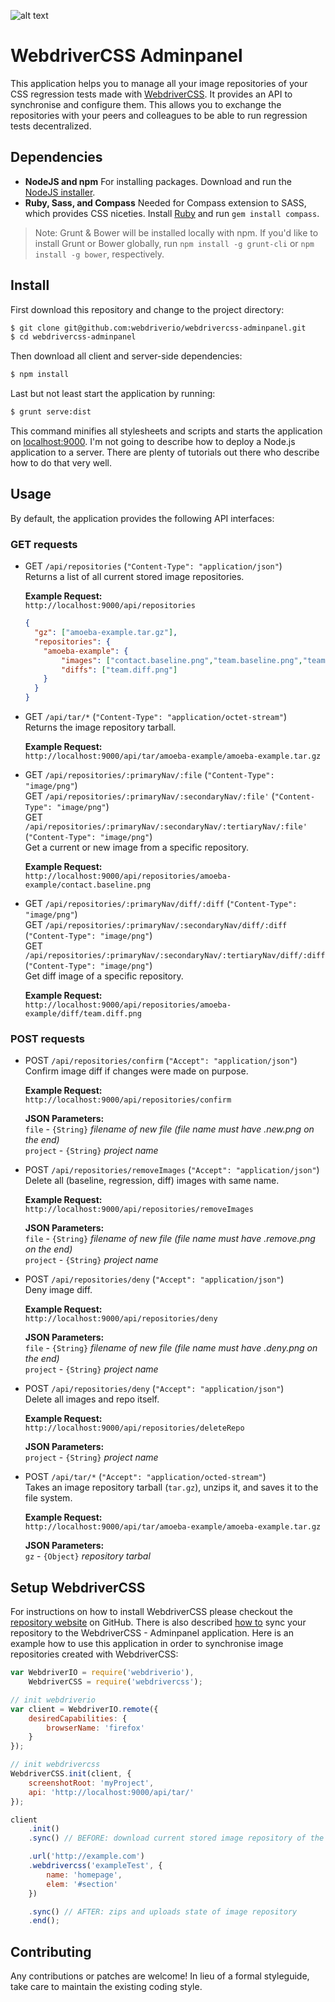 ![alt text](http://www.christian-bromann.com/webdrivercss-adminpanel.png "WebdriverCSS Adminpanel")

WebdriverCSS Adminpanel
=======================

This application helps you to manage all your image repositories of your CSS regression tests made with [WebdriverCSS](https://github.com/webdriverio/webdrivercss).
It provides an API to synchronise and configure them. This allows you to exchange the repositories with your peers and
colleagues to be able to run regression tests decentralized.

## Dependencies

- **NodeJS and npm**
  For installing packages.
  Download and run the [NodeJS installer](https://nodejs.org/download/).
- **Ruby, Sass, and Compass**
  Needed for Compass extension to SASS, which provides CSS niceties.
  Install [Ruby](https://www.ruby-lang.org/en/documentation/installation/)
  and run `gem install compass`.

> Note: Grunt & Bower will be installed locally with npm.
  If you'd like to install Grunt or Bower globally, run `npm install -g grunt-cli` or `npm install -g bower`, respectively.


## Install

First download this repository and change to the project directory:

```sh
$ git clone git@github.com:webdriverio/webdrivercss-adminpanel.git
$ cd webdrivercss-adminpanel
```

Then download all client and server-side dependencies:

```sh
$ npm install
```

Last but not least start the application by running:

```sh
$ grunt serve:dist
```

This command minifies all stylesheets and scripts and starts the application on [localhost:9000](http://localhost:9000).
I'm not going to describe how to deploy a Node.js application to a server. There are plenty of tutorials out there who
describe how to do that very well.

## Usage

By default, the application provides the following API interfaces:

### GET requests

* GET `/api/repositories` (`"Content-Type": "application/json"`)<br>
  Returns a list of all current stored image repositories.<br>

  **Example Request:**<br>
  `http://localhost:9000/api/repositories`

  ```json
  {
    "gz": ["amoeba-example.tar.gz"],
    "repositories": {
      "amoeba-example": {
          "images": ["contact.baseline.png","team.baseline.png","team.regression.png"],
          "diffs": ["team.diff.png"]
      }
    }
  }
  ```

* GET `/api/tar/*` (`"Content-Type": "application/octet-stream"`)<br>
  Returns the image repository tarball.

  **Example Request:**<br>
  `http://localhost:9000/api/tar/amoeba-example/amoeba-example.tar.gz`

* GET `/api/repositories/:primaryNav/:file` (`"Content-Type": "image/png"`)<br>
  GET `/api/repositories/:primaryNav/:secondaryNav/:file'` (`"Content-Type": "image/png"`)<br>
  GET `/api/repositories/:primaryNav/:secondaryNav/:tertiaryNav/:file'` (`"Content-Type": "image/png"`)<br>
  Get a current or new image from a specific repository.

  **Example Request:**<br>
  `http://localhost:9000/api/repositories/amoeba-example/contact.baseline.png`

* GET `/api/repositories/:primaryNav/diff/:diff` (`"Content-Type": "image/png"`)<br>
  GET `/api/repositories/:primaryNav/:secondaryNav/diff/:diff` (`"Content-Type": "image/png"`)<br>
  GET `/api/repositories/:primaryNav/:secondaryNav/:tertiaryNav/diff/:diff` (`"Content-Type": "image/png"`)<br>
  Get diff image of a specific repository.

  **Example Request:**<br>
  `http://localhost:9000/api/repositories/amoeba-example/diff/team.diff.png`

### POST requests

* POST `/api/repositories/confirm` (`"Accept": "application/json"`)<br>
  Confirm image diff if changes were made on purpose.

  **Example Request:**<br>
  `http://localhost:9000/api/repositories/confirm`

  **JSON Parameters:**<br>
    `file`    - `{String}`  *filename of new file (file name must have .new.png on the end)*<br>
    `project` - `{String}`  *project name*

* POST `/api/repositories/removeImages` (`"Accept": "application/json"`)<br>
  Delete all (baseline, regression, diff) images with same name.

  **Example Request:**<br>
  `http://localhost:9000/api/repositories/removeImages`

  **JSON Parameters:**<br>
    `file`    - `{String}`  *filename of new file (file name must have .remove.png on the end)*<br>
    `project` - `{String}`  *project name*

* POST `/api/repositories/deny` (`"Accept": "application/json"`)<br>
  Deny image diff.

  **Example Request:**<br>
  `http://localhost:9000/api/repositories/deny`

  **JSON Parameters:**<br>
    `file`    - `{String}`  *filename of new file (file name must have .deny.png on the end)*<br>
    `project` - `{String}`  *project name*


* POST `/api/repositories/deny` (`"Accept": "application/json"`)<br>
  Delete all images and repo itself.

  **Example Request:**<br>
  `http://localhost:9000/api/repositories/deleteRepo`

  **JSON Parameters:**<br>
    `project` - `{String}`  *project name*

* POST `/api/tar/*` (`"Accept": "application/octed-stream"`)<br>
  Takes an image repository tarball (`tar.gz`),
  unzips it, and saves it to the file system.

  **Example Request:**<br>
  `http://localhost:9000/api/tar/amoeba-example/amoeba-example.tar.gz`

  **JSON Parameters:**<br>
    `gz` - `{Object}`  *repository tarbal*

## Setup WebdriverCSS

For instructions on how to install WebdriverCSS please checkout the [repository website](https://github.com/webdriverio/webdrivercss)
on GitHub. There is also described [how to](https://github.com/webdriverio/webdrivercss#synchronize-your-taken-images) sync your
repository to the WebdriverCSS - Adminpanel application. Here is an example how to use this application in order to synchronise
image repositories created with WebdriverCSS:

```js
var WebdriverIO = require('webdriverio'),
    WebdriverCSS = require('webdrivercss');

// init webdriverio
var client = WebdriverIO.remote({
    desiredCapabilities: {
        browserName: 'firefox'
    }
});

// init webdrivercss
WebdriverCSS.init(client, {
    screenshotRoot: 'myProject',
    api: 'http://localhost:9000/api/tar/'
});

client
    .init()
    .sync() // BEFORE: download current stored image repository of the project (if existing)

    .url('http://example.com')
    .webdrivercss('exampleTest', {
        name: 'homepage',
        elem: '#section'
    })

    .sync() // AFTER: zips and uploads state of image repository
    .end();
```

## Contributing
Any contributions or patches are welcome! In lieu of a formal styleguide, take care to maintain the existing coding style.

